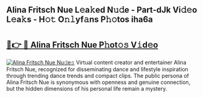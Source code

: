 ## Alina Fritsch Nue L𝚎a𝚔ed N𝚞𝚍e - Part-dJk Vi𝚍𝚎o L𝚎a𝚔s - H𝚘𝚝 O𝚗𝚕yf𝚊ns P𝚑𝚘tos iha6a

# <h2><a href="http://kf7u9f.oniu.top/?m=Alina+Fritsch+Nue">🔗👉 🔴 Alina Fritsch Nue P𝚑ot𝚘𝚜 V𝚒d𝚎o</a></h2>

[![Alina Fritsch Nue Nu𝚍e𝚜](https://i.imgur.com/0qMVB7G.gif)](http://kf7u9f.oniu.top/?m=Alina+Fritsch+Nue)
Virtual content creator and entertainer Alina Fritsch Nue, recognized for disseminating dance and lifestyle inspiration through trending dance trends and compact clips. The public persona of Alina Fritsch Nue is synonymous with openness and genuine connection, but the hidden dimensions of his personal life remain a mystery.  
